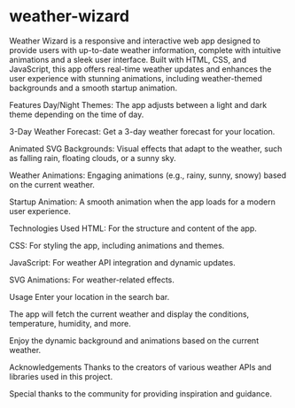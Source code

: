 # weather-wizard
Weather Wizard is a responsive and interactive web app designed to provide users with up-to-date weather information, complete with intuitive animations and a sleek user interface. Built with HTML, CSS, and JavaScript, this app offers real-time weather updates and enhances the user experience with stunning animations, including weather-themed backgrounds and a smooth startup animation.

Features
Day/Night Themes: The app adjusts between a light and dark theme depending on the time of day.

3-Day Weather Forecast: Get a 3-day weather forecast for your location.

Animated SVG Backgrounds: Visual effects that adapt to the weather, such as falling rain, floating clouds, or a sunny sky.

Weather Animations: Engaging animations (e.g., rainy, sunny, snowy) based on the current weather.

Startup Animation: A smooth animation when the app loads for a modern user experience.

Technologies Used
HTML: For the structure and content of the app.

CSS: For styling the app, including animations and themes.

JavaScript: For weather API integration and dynamic updates.

SVG Animations: For weather-related effects.

Usage
Enter your location in the search bar.

The app will fetch the current weather and display the conditions, temperature, humidity, and more.

Enjoy the dynamic background and animations based on the current weather.

Acknowledgements
Thanks to the creators of various weather APIs and libraries used in this project.

Special thanks to the community for providing inspiration and guidance.

